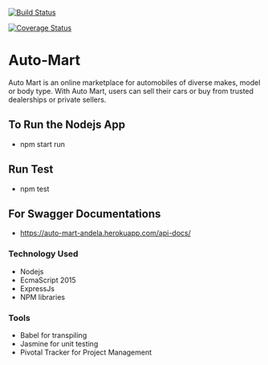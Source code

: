 [![Build Status](https://travis-ci.org/oxenprogrammer/Auto-Mart.svg?branch=develop)](https://travis-ci.org/oxenprogrammer/Auto-Mart)

[![Coverage Status](https://coveralls.io/repos/github/oxenprogrammer/Auto-Mart/badge.svg?branch=ft-validators-166690993)](https://coveralls.io/github/oxenprogrammer/Auto-Mart?branch=ft-validators-166690993)

# Auto-Mart
Auto Mart is an online marketplace for automobiles of diverse makes, model or body type. With Auto Mart, users can sell their cars or buy from trusted dealerships or private sellers.

## To Run the Nodejs App
- npm start run

## Run Test
- npm test

## For Swagger Documentations
- https://auto-mart-andela.herokuapp.com/api-docs/

### Technology Used
- Nodejs
- EcmaScript 2015
- ExpressJs
- NPM libraries

### Tools
- Babel for transpiling
- Jasmine for unit testing
- Pivotal Tracker for Project Management

